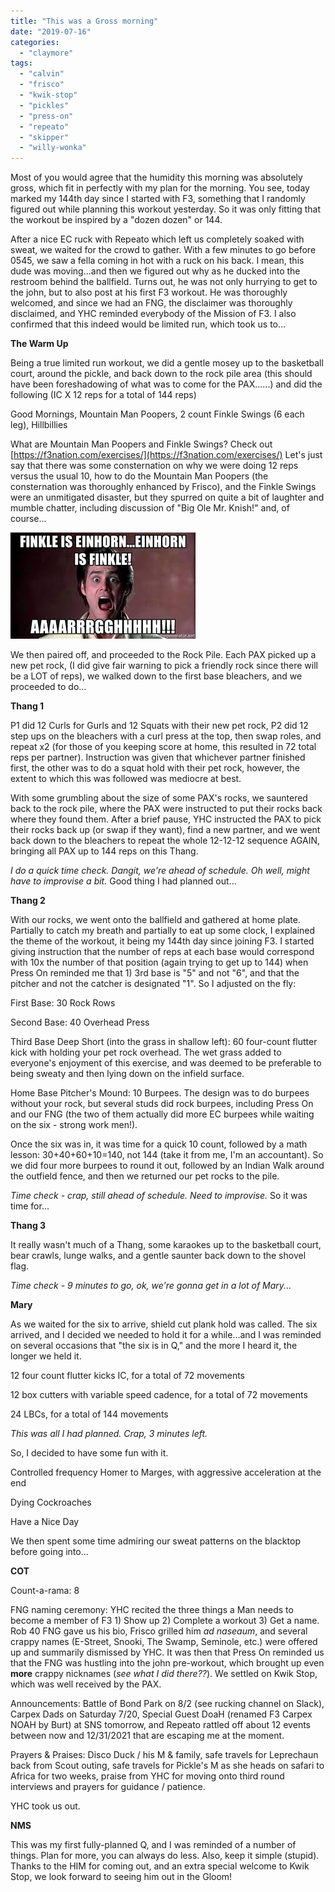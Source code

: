 ```yaml
---
title: "This was a Gross morning"
date: "2019-07-16"
categories: 
  - "claymore"
tags: 
  - "calvin"
  - "frisco"
  - "kwik-stop"
  - "pickles"
  - "press-on"
  - "repeato"
  - "skipper"
  - "willy-wonka"
---
```


Most of you would agree that the humidity this morning was absolutely gross, which fit in perfectly with my plan for the morning. You see, today marked my 144th day since I started with F3, something that I randomly figured out while planning this workout yesterday. So it was only fitting that the workout be inspired by a "dozen dozen" or 144.

After a nice EC ruck with Repeato which left us completely soaked with sweat, we waited for the crowd to gather. With a few minutes to go before 0545, we saw a fella coming in hot with a ruck on his back. I mean, this dude was moving...and then we figured out why as he ducked into the restroom behind the ballfield. Turns out, he was not only hurrying to get to the john, but to also post at his first F3 workout. He was thoroughly welcomed, and since we had an FNG, the disclaimer was thoroughly disclaimed, and YHC reminded everybody of the Mission of F3. I also confirmed that this indeed would be limited run, which took us to...

**The Warm Up**

Being a true limited run workout, we did a gentle mosey up to the basketball court, around the pickle, and back down to the rock pile area (this should have been foreshadowing of what was to come for the PAX......) and did the following (IC X 12 reps for a total of 144 reps)

Good Mornings, Mountain Man Poopers, 2 count Finkle Swings (6 each leg), Hillbillies

What are Mountain Man Poopers and Finkle Swings? Check out [https://f3nation.com/exercises/](https://f3nation.com/exercises/) Let's just say that there was some consternation on why we were doing 12 reps versus the usual 10, how to do the Mountain Man Poopers (the consternation was thoroughly enhanced by Frisco), and the Finkle Swings were an unmitigated disaster, but they spurred on quite a bit of laughter and mumble chatter, including discussion of "Big Ole Mr. Knish!" and, of course...

![](images/Finkle-is-Einhorn.jpg)

We then paired off, and proceeded to the Rock Pile. Each PAX picked up a new pet rock, (I did give fair warning to pick a friendly rock since there will be a LOT of reps), we walked down to the first base bleachers, and we proceeded to do...

**Thang 1**

P1 did 12 Curls for Gurls and 12 Squats with their new pet rock, P2 did 12 step ups on the bleachers with a curl press at the top, then swap roles, and repeat x2 (for those of you keeping score at home, this resulted in 72 total reps per partner). Instruction was given that whichever partner finished first, the other was to do a squat hold with their pet rock, however, the extent to which this was followed was mediocre at best.

With some grumbling about the size of some PAX's rocks, we sauntered back to the rock pile, where the PAX were instructed to put their rocks back where they found them. After a brief pause, YHC instructed the PAX to pick their rocks back up (or swap if they want), find a new partner, and we went back down to the bleachers to repeat the whole 12-12-12 sequence AGAIN, bringing all PAX up to 144 reps on this Thang.

_I do a quick time check. Dangit, we're ahead of schedule. Oh well, might have to improvise a bit._ Good thing I had planned out...

**Thang 2**

With our rocks, we went onto the ballfield and gathered at home plate. Partially to catch my breath and partially to eat up some clock, I explained the theme of the workout, it being my 144th day since joining F3. I started giving instruction that the number of reps at each base would correspond with 10x the number of that position (again trying to get up to 144) when Press On reminded me that 1) 3rd base is "5" and not "6", and that the pitcher and not the catcher is designated "1". So I adjusted on the fly:

First Base: 30 Rock Rows

Second Base: 40 Overhead Press

Third Base Deep Short (into the grass in shallow left): 60 four-count flutter kick with holding your pet rock overhead. The wet grass added to everyone's enjoyment of this exercise, and was deemed to be preferable to being sweaty and then lying down on the infield surface.

Home Base Pitcher's Mound: 10 Burpees. The design was to do burpees without your rock, but several studs did rock burpees, including Press On and our FNG (the two of them actually did more EC burpees while waiting on the six - strong work men!).

Once the six was in, it was time for a quick 10 count, followed by a math lesson: 30+40+60+10=140, not 144 (take it from me, I'm an accountant). So we did four more burpees to round it out, followed by an Indian Walk around the outfield fence, and then we returned our pet rocks to the pile.

_Time check - crap, still ahead of schedule. Need to improvise._ So it was time for...

**Thang 3**

It really wasn't much of a Thang, some karaokes up to the basketball court, bear crawls, lunge walks, and a gentle saunter back down to the shovel flag.

_Time check - 9 minutes to go, ok, we're gonna get in a lot of Mary..._

**Mary**

As we waited for the six to arrive, shield cut plank hold was called. The six arrived, and I decided we needed to hold it for a while...and I was reminded on several occasions that "the six is in Q," and the more I heard it, the longer we held it.

12 four count flutter kicks IC, for a total of 72 movements

12 box cutters with variable speed cadence, for a total of 72 movements

24 LBCs, for a total of 144 movements

_This was all I had planned. Crap, 3 minutes left._

So, I decided to have some fun with it.

Controlled frequency Homer to Marges, with aggressive acceleration at the end

Dying Cockroaches

Have a Nice Day

We then spent some time admiring our sweat patterns on the blacktop before going into...

**COT**

Count-a-rama: 8

FNG naming ceremony: YHC recited the three things a Man needs to become a member of F3 1) Show up 2) Complete a workout 3) Get a name. Rob 40 FNG gave us his bio, Frisco grilled him _ad naseaum_, and several crappy names (E-Street, Snooki, The Swamp, Seminole, etc.) were offered up and summarily dismissed by YHC. It was then that Press On reminded us that the FNG was hustling into the john pre-workout, which brought up even **more** crappy nicknames (_see what I did there??_). We settled on Kwik Stop, which was well received by the PAX.

Announcements: Battle of Bond Park on 8/2 (see rucking channel on Slack), Carpex Dads on Saturday 7/20, Special Guest DoaH (renamed F3 Carpex NOAH by Burt) at SNS tomorrow, and Repeato rattled off about 12 events between now and 12/31/2021 that are escaping me at the moment.

Prayers & Praises: Disco Duck / his M & family, safe travels for Leprechaun back from Scout outing, safe travels for Pickle's M as she heads on safari to Africa for two weeks, praise from YHC for moving onto third round interviews and prayers for guidance / patience.

YHC took us out.

**NMS**

This was my first fully-planned Q, and I was reminded of a number of things. Plan for more, you can always do less. Also, keep it simple (stupid). Thanks to the HIM for coming out, and an extra special welcome to Kwik Stop, we look forward to seeing him out in the Gloom!
